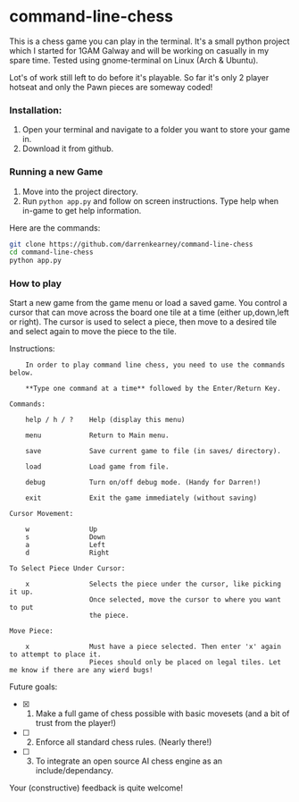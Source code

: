 # command-line-chess

This is a chess game you can play in the terminal. It's a small python project which I started for 1GAM Galway and will be working on casually in my spare time.
Tested using gnome-terminal on Linux (Arch & Ubuntu).

Lot's of work still left to do before it's playable. So far it's only 2 player hotseat and only the Pawn pieces are someway coded!

### Installation:
1. Open your terminal and navigate to a folder you want to store your game in.
2. Download it from github.

### Running a new Game
1. Move into the project directory.
2. Run `python app.py` and follow on screen instructions. Type help when in-game to get help information.
 
Here are the commands:

```bash
git clone https://github.com/darrenkearney/command-line-chess
cd command-line-chess
python app.py
```

### How to play

Start a new game from the game menu or load a saved game.
You control a cursor that can move across the board one tile at a time (either up,down,left or right).
The cursor is used to select a piece, then move to a desired tile and select again to move the piece to the tile.

Instructions:

        In order to play command line chess, you need to use the commands below.

        **Type one command at a time** followed by the Enter/Return Key.

    Commands:

        help / h / ?    Help (display this menu)

        menu            Return to Main menu.
        
        save            Save current game to file (in saves/ directory).
        
        load            Load game from file.
        
        debug           Turn on/off debug mode. (Handy for Darren!)

        exit            Exit the game immediately (without saving)

    Cursor Movement:

        w               Up
        s               Down
        a               Left
        d               Right

    To Select Piece Under Cursor:

        x               Selects the piece under the cursor, like picking it up.
                        Once selected, move the cursor to where you want to put
                        the piece.

    Move Piece:

        x               Must have a piece selected. Then enter 'x' again to attempt to place it.
                        Pieces should only be placed on legal tiles. Let me know if there are any wierd bugs!


Future goals:
- [x] 1. Make a full game of chess possible with basic movesets (and a bit of trust from the player!)
- [ ] 2. Enforce all standard chess rules. (Nearly there!)
- [ ] 3. To integrate an open source AI chess engine as an include/dependancy.

Your (constructive) feedback is quite welcome!
